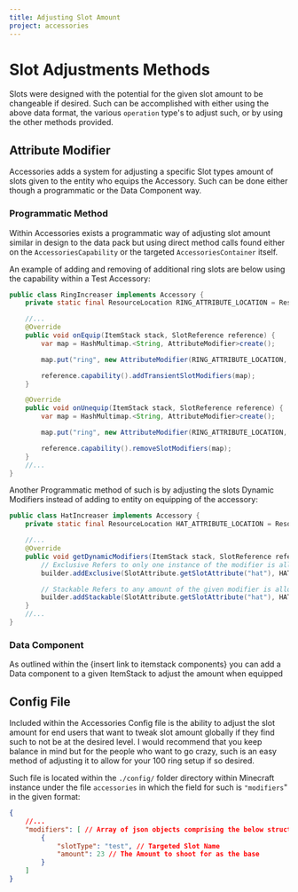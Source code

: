 ```yaml
---
title: Adjusting Slot Amount
project: accessories
---
```


# Slot Adjustments Methods

Slots were designed with the potential for the given slot amount to be changeable if desired. Such can be accomplished with either using the above data format, the various `operation` type's to adjust such, or by using the other methods provided.

## Attribute Modifier

Accessories adds a system for adjusting a specific Slot types amount of slots given to the entity who equips the Accessory. Such can be done either though a programmatic or the Data Component way.


### Programmatic Method

Within Accessories exists a programmatic way of adjusting slot amount similar in design to the data pack but using direct method calls found either on the `AccessoriesCapability` or the targeted `AccessoriesContainer` itself.

An example of adding and removing of additional ring slots are below using the capability within a Test Accessory:

```java
public class RingIncreaser implements Accessory {
	private static final ResourceLocation RING_ATTRIBUTE_LOCATION = ResourceLocation.fromNamespaceAndPath("test", "additional_rings")

	//...
	@Override
	public void onEquip(ItemStack stack, SlotReference reference) {
		var map = HashMultimap.<String, AttributeModifier>create();

		map.put("ring", new AttributeModifier(RING_ATTRIBUTE_LOCATION, 100, AttributeModifier.Operation.ADDITION));

		reference.capability().addTransientSlotModifiers(map);
	}

	@Override
	public void onUnequip(ItemStack stack, SlotReference reference) {
		var map = HashMultimap.<String, AttributeModifier>create();

		map.put("ring", new AttributeModifier(RING_ATTRIBUTE_LOCATION, 100, AttributeModifier.Operation.ADDITION));

		reference.capability().removeSlotModifiers(map);
	}
	//...
}
```

Another Programmatic method of such is by adjusting the slots Dynamic Modifiers instead of adding to entity on equipping of the accessory:

```java
public class HatIncreaser implements Accessory {
	private static final ResourceLocation HAT_ATTRIBUTE_LOCATION = ResourceLocation.fromNamespaceAndPath("test", "additional_hats")

	//...
	@Override
	public void getDynamicModifiers(ItemStack stack, SlotReference reference, AccessoryAttributeBuilder builder){
		// Exclusive Refers to only one instance of the modifier is allowed 
        builder.addExclusive(SlotAttribute.getSlotAttribute("hat"), HAT_ATTRIBUTE_LOCATION, 4, AttributeModifier.Operation.ADDITION);

		// Stackable Refers to any amount of the given modifier is allowed (Preappends Slot Info like the type and index to the location)
        builder.addStackable(SlotAttribute.getSlotAttribute("hat"), HAT_ATTRIBUTE_LOCATION, 4, AttributeModifier.Operation.ADDITION);
    }
	//...
}
```

### Data Component

As outlined within the {insert link to itemstack components} you can add a Data component to a given ItemStack to adjust the amount when equipped

## Config File

Included within the Accessories Config file is the ability to adjust the slot amount for end users that want to tweak slot amount globally if they find such to not be at the desired level. I would recommend that you keep balance in mind but for the people who want to go crazy, such is an easy method of adjusting it to allow for your 100 ring setup if so desired.

Such file is located within the `./config/` folder directory within Minecraft instance under the file `accessories` in which the field for such is `"modifiers`" in the given format:

```json
{
	//...
	"modifiers": [ // Array of json objects comprising the below structure
		{
			"slotType": "test", // Targeted Slot Name
			"amount": 23 // The Amount to shoot for as the base
		}
	]
}
```